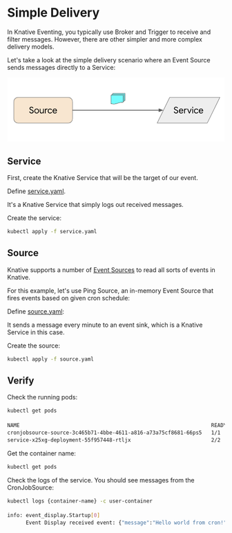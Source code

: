 # Simple Delivery

In Knative Eventing, you typically use Broker and Trigger to receive and filter messages. However, there are other simpler and more complex delivery models.

Let's take a look at the simple delivery scenario where an Event Source sends messages directly to a Service:

![Simple Delivery](./images/simple-delivery.png)

## Service

First, create the Knative Service that will be the target of our event.

Define [service.yaml](../eventing/simple/service.yaml).

It's a Knative Service that simply logs out received messages.

Create the service:

```bash
kubectl apply -f service.yaml
```

## Source

Knative supports a number of [Event Sources](https://knative.dev/docs/eventing/sources) to read all sorts of events in Knative.

For this example, let's use Ping Source, an in-memory Event Source that fires events based on given cron schedule:

Define [source.yaml](../eventing/simple/source.yaml):

It sends a message every minute to an event sink, which is a Knative Service in this case.

Create the source:

```bash
kubectl apply -f source.yaml
```

## Verify

Check the running pods:

```bash
kubectl get pods

NAME                                                              READY STATUS    RESTARTS   AGE
cronjobsource-source-3c465b71-4bbe-4611-a816-a73a75cf8681-66ps5   1/1     Running   0          2m54s
service-x25xg-deployment-55f957448-rtljx                          2/2     Running   0          2m57s
```

Get the container name:

```bash
kubectl get pods
```

Check the logs of the service. You should see messages from the CronJobSource:

```bash
kubectl logs {container-name} -c user-container

info: event_display.Startup[0]
      Event Display received event: {"message":"Hello world from cron!"}
```
